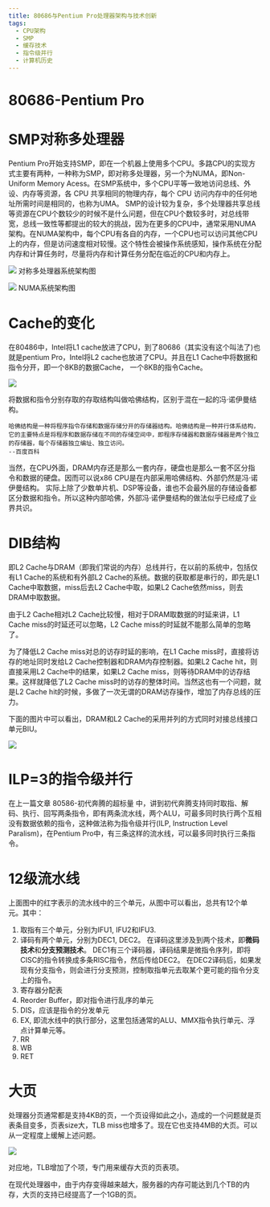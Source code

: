 ```yaml
---
title: 80686与Pentium Pro处理器架构与技术创新
tags:
  - CPU架构
  - SMP
  - 缓存技术
  - 指令级并行
  - 计算机历史
---
```

# 80686-Pentium Pro

# SMP对称多处理器

Pentium Pro开始支持SMP，即在一个机器上使用多个CPU。多路CPU的实现方式主要有两种，一种称为SMP，即对称多处理器，另一个为NUMA，即Non-Uniform Memory Acess。在SMP系统中，多个CPU平等一致地访问总线、外设、内存等资源，各 CPU 共享相同的物理内存，每个 CPU 访问内存中的任何地址所需时间是相同的，也称为UMA。
SMP的设计较为复杂，多个处理器共享总线等资源在CPU个数较少的时候不是什么问题，但在CPU个数较多时，对总线带宽，总线一致性等都提出的较大的挑战，因为在更多的CPU中，通常采用NUMA架构。在NUMA架构中，每个CPU有各自的内存，一个CPU也可以访问其他CPU上的内存，但是访问速度相对较慢。这个特性会被操作系统感知，操作系统在分配内存和计算任务时，尽量将内存和计算任务分配在临近的CPU和内存上。

![](/assets/clip_image001_d7728dc2-e525-4e5b-b84c-6f5a7f4de300.gif)
 对称多处理器系统架构图
 
![](/assets/clip_image003_thumb.gif)
NUMA系统架构图

# Cache的变化
在80486中，Intel将L1 cache放进了CPU，到了80686（其实没有这个叫法了)也就是pentium Pro，Intel将L2 cache也放进了CPU。并且在L1 Cache中将数据和指令分开，即一个8KB的数据Cache， 一个8KB的指令Cache。

![](/assets/5ab5c9ea15ce36d34eae08793af33a87e850b1d5.jpg.png)

将数据和指令分别存取的存取结构叫做哈佛结构，区别于混在一起的冯·诺伊曼结构。

    哈佛结构是一种将程序指令存储和数据存储分开的存储器结构。哈佛结构是一种并行体系结构，它的主要特点是将程序和数据存储在不同的存储空间中，即程序存储器和数据存储器是两个独立的存储器，每个存储器独立编址、独立访问。
    --百度百科

当然，在CPU外面，DRAM内存还是那么一套内存，硬盘也是那么一套不区分指令和数据的硬盘。因而可以说x86 CPU是在内部采用哈佛结构、外部仍然是冯·诺伊曼结构。
实际上除了少数单片机、DSP等设备，谁也不会最外层的存储设备都区分数据和指令。所以这种内部哈佛，外部冯·诺伊曼结构的做法似乎已经成了业界共识。

# DIB结构

即L2 Cache与DRAM（即我们常说的内存）总线并行，在以前的系统中，包括仅有L1 Cache的系统和有外部L2 Cache的系统。数据的获取都是串行的，即先是L1 Cache中取数据，miss后去L2 Cache中取，如果L2 Cache依然miss，则去DRAM中取数据。

由于L2 Cache相对L2 Cache比较慢，相对于DRAM取数据的时延来讲，L1 Cache miss的时延还可以忽略，L2 Cache miss的时延就不能那么简单的忽略了。

为了降低L2 Cache miss对总的访存时延的影响，在L1 Cache miss时，直接将访存的地址同时发给L2 Cache控制器和DRAM内存控制器。如果L2 Cache hit，则直接采用L2 Cache中的结果，如果L2 Cache miss，则等待DRAM中的访存结果。这样就降低了L2 Cache miss时的访存的整体时间。当然这也有一个问题，就是L2 Cache hit的时候，多做了一次无谓的DRAM访存操作，增加了内存总线的压力。

下面的图片中可以看出，DRAM和L2 Cache的采用并列的方式同时对接总线接口单元BIU。

![](/assets/72f082025aafa40fb9910494ab64034f78f01920.jpg.png)

# ILP=3的指令级并行

 在上一篇文章 80586-初代奔腾的超标量 中，讲到初代奔腾支持同时取指、解码、执行、回写两条指令，即有两条流水线，两个ALU，可最多同时执行两个互相没有数据依赖的指令，这种做法称为指令级并行(ILP, Instruction Level Paralism)，在Pentium Pro中，有三条这样的流水线，可以最多同时执行三条指令。
 
# 12级流水线

上面图中的红字表示的流水线中的三个单元，从图中可以看出，总共有12个单元。其中：
1. 取指有三个单元，分别为IFU1, IFU2和IFU3.
2. 译码有两个单元，分别为DEC1, DEC2。
在译码这里涉及到两个技术，即**微码技术**和**分支预测技术**。
DEC1有三个译码器，译码结果是微指令序列，即将CISC的指令转换成多条RISC指令，然后传给DEC2。
在DEC2译码后，如果发现有分支指令，则会进行分支预测，控制取指单元去取某个更可能的指令分支上的指令。
3. 寄存器分配表
4. Reorder Buffer，即对指令进行乱序的单元
5. DIS，应该是指令的分发单元
6. EX, 即流水线中的执行部分，这里包括通常的ALU、MMX指令执行单元、浮点计算单元等。
7. RR
8. WB
9. RET

# 大页

处理器分页通常都是支持4KB的页，一个页设得如此之小，造成的一个问题就是页表条目变多，页表size大，TLB miss也增多了。现在它也支持4MB的大页。可以从一定程度上缓解上述问题。

![](/assets/738b4710b912c8fcc8a27d84fc039245d6882121.jpg.png)

对应地，TLB增加了个项，专门用来缓存大页的页表项。

在现代处理器中，由于内存变得越来越大，服务器的内存可能达到几个TB的内存，大页的支持已经提高了一个1GB的页。